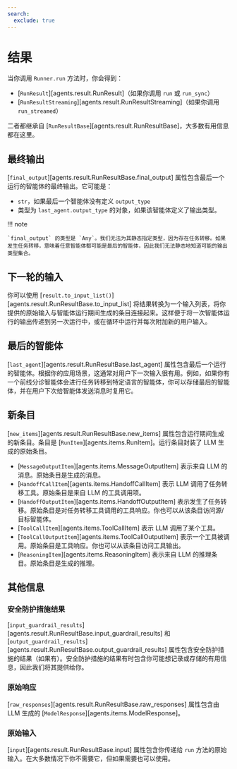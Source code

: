 ```yaml
---
search:
  exclude: true
---
```

# 结果

当你调用 `Runner.run` 方法时，你会得到：

- [`RunResult`][agents.result.RunResult]（如果你调用 `run` 或 `run_sync`）
- [`RunResultStreaming`][agents.result.RunResultStreaming]（如果你调用 `run_streamed`）

二者都继承自 [`RunResultBase`][agents.result.RunResultBase]，大多数有用信息都在这里。

## 最终输出

[`final_output`][agents.result.RunResultBase.final_output] 属性包含最后一个运行的智能体的最终输出。它可能是：

- `str`，如果最后一个智能体没有定义 `output_type`
- 类型为 `last_agent.output_type` 的对象，如果该智能体定义了输出类型。

!!! note

    `final_output` 的类型是 `Any`。我们无法为其静态指定类型，因为存在任务转移。如果发生任务转移，意味着任意智能体都可能是最后的智能体，因此我们无法静态地知道可能的输出类型集合。

## 下一轮的输入

你可以使用 [`result.to_input_list()`][agents.result.RunResultBase.to_input_list] 将结果转换为一个输入列表，将你提供的原始输入与智能体运行期间生成的条目连接起来。这样便于将一次智能体运行的输出传递到另一次运行中，或在循环中运行并每次附加新的用户输入。

## 最后的智能体

[`last_agent`][agents.result.RunResultBase.last_agent] 属性包含最后一个运行的智能体。根据你的应用场景，这通常对用户下一次输入很有用。例如，如果你有一个前线分诊智能体会进行任务转移到特定语言的智能体，你可以存储最后的智能体，并在用户下次给智能体发送消息时复用它。

## 新条目

[`new_items`][agents.result.RunResultBase.new_items] 属性包含运行期间生成的新条目。条目是 [`RunItem`][agents.items.RunItem]。运行条目封装了 LLM 生成的原始条目。

- [`MessageOutputItem`][agents.items.MessageOutputItem] 表示来自 LLM 的消息。原始条目是生成的消息。
- [`HandoffCallItem`][agents.items.HandoffCallItem] 表示 LLM 调用了任务转移工具。原始条目是来自 LLM 的工具调用项。
- [`HandoffOutputItem`][agents.items.HandoffOutputItem] 表示发生了任务转移。原始条目是对任务转移工具调用的工具响应。你也可以从该条目访问源/目标智能体。
- [`ToolCallItem`][agents.items.ToolCallItem] 表示 LLM 调用了某个工具。
- [`ToolCallOutputItem`][agents.items.ToolCallOutputItem] 表示一个工具被调用。原始条目是工具响应。你也可以从该条目访问工具输出。
- [`ReasoningItem`][agents.items.ReasoningItem] 表示来自 LLM 的推理条目。原始条目是生成的推理。

## 其他信息

### 安全防护措施结果

[`input_guardrail_results`][agents.result.RunResultBase.input_guardrail_results] 和 [`output_guardrail_results`][agents.result.RunResultBase.output_guardrail_results] 属性包含安全防护措施的结果（如果有）。安全防护措施的结果有时包含你可能想记录或存储的有用信息，因此我们将其提供给你。

### 原始响应

[`raw_responses`][agents.result.RunResultBase.raw_responses] 属性包含由 LLM 生成的 [`ModelResponse`][agents.items.ModelResponse]。

### 原始输入

[`input`][agents.result.RunResultBase.input] 属性包含你传递给 `run` 方法的原始输入。在大多数情况下你不需要它，但如果需要也可以使用。